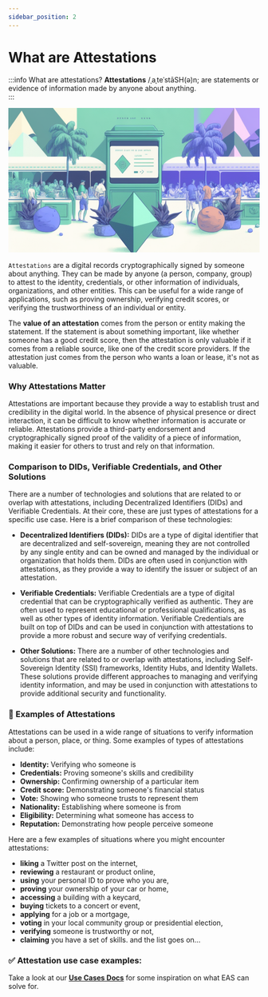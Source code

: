 ```yaml
---
sidebar_position: 2
---
```


# What are Attestations 

:::info What are attestations?
**Attestations** /ˌaˌteˈstāSH(ə)n; are statements or evidence of information made by anyone about anything.  
:::

![Attestations Concept](./img/attestations-concept-2.png)

`Attestations` are a digital records cryptographically signed by someone about anything. They can be made by anyone (a person, company, group) to attest to the identity, credentials, or other information of individuals, organizations, and other entities. This can be useful for a wide range of applications, such as proving ownership, verifying credit scores, or verifying the trustworthiness of an individual or entity.

The **value of an attestation** comes from the person or entity making the statement. If the statement is about something important, like whether someone has a good credit score, then the attestation is only valuable if it comes from a reliable source, like one of the credit score providers. If the attestation just comes from the person who wants a loan or lease, it's not as valuable.

### Why Attestations Matter
Attestations are important because they provide a way to establish trust and credibility in the digital world. In the absence of physical presence or direct interaction, it can be difficult to know whether information is accurate or reliable. Attestations provide a third-party endorsement and cryptographically signed proof of the validity of a piece of information, making it easier for others to trust and rely on that information.

### Comparison to DIDs, Verifiable Credentials, and Other Solutions
There are a number of technologies and solutions that are related to or overlap with attestations, including Decentralized Identifiers (DIDs) and Verifiable Credentials. At their core, these are just types of attestations for a specific use case. Here is a brief comparison of these technologies:

- **Decentralized Identifiers (DIDs):** DIDs are a type of digital identifier that are decentralized and self-sovereign, meaning they are not controlled by any single entity and can be owned and managed by the individual or organization that holds them. DIDs are often used in conjunction with attestations, as they provide a way to identify the issuer or subject of an attestation.

- **Verifiable Credentials:** Verifiable Credentials are a type of digital credential that can be cryptographically verified as authentic. They are often used to represent educational or professional qualifications, as well as other types of identity information. Verifiable Credentials are built on top of DIDs and can be used in conjunction with attestations to provide a more robust and secure way of verifying credentials.

- **Other Solutions:** There are a number of other technologies and solutions that are related to or overlap with attestations, including Self-Sovereign Identity (SSI) frameworks, Identity Hubs, and Identity Wallets. These solutions provide different approaches to managing and verifying identity information, and may be used in conjunction with attestations to provide additional security and functionality.

### 🙌 Examples of Attestations

Attestations can be used in a wide range of situations to verify information about a person, place, or thing. Some examples of types of attestations include:

- **Identity:** Verifying who someone is
- **Credentials:** Proving someone's skills and credibility
- **Ownership:** Confirming ownership of a particular item
- **Credit score:** Demonstrating someone's financial status
- **Vote:** Showing who someone trusts to represent them
- **Nationality:** Establishing where someone is from
- **Eligibility:** Determining what someone has access to
- **Reputation:** Demonstrating how people perceive someone

Here are a few examples of situations where you might encounter attestations:
- **liking** a Twitter post on the internet,
- **reviewing** a restaurant or product online,
- **using** your personal ID to prove who you are,
- **proving** your ownership of your car or home,
- **accessing** a building with a keycard,
- **buying** tickets to a concert or event,
- **applying** for a job or a mortgage,
- **voting** in your local community group or presidential election,
- **verifying** someone is trustworthy or not,
- **claiming** you have a set of skills.
and the list goes on...

### ✅ Attestation use case examples:
Take a look at our [**Use Cases Docs**](/docs/category/use-cases) for some inspiration on what EAS can solve for. 
